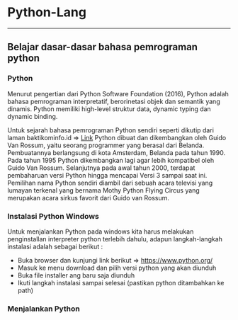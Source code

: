 # Python-Lang

<hr>

## Belajar dasar-dasar bahasa pemrograman python

### Python

<p>Menurut pengertian dari Python Software Foundation (2016), Python adalah bahasa pemrograman interpretatif, berorinetasi objek dan semantik yang dinamis. Python memiliki high-level struktur data, dynamic typing dan dynamic binding.</p>
<p>Untuk sejarah bahasa pemrograman Python sendiri seperti dikutip dari laman baktikominfo.id => <a href="https://www.baktikominfo.id/id/informasi/pengetahuan/bahasa_pemrograman_python_pengertian_sejarah_kelebihan_dan_kekurangannya-954">Link</a> Python dibuat dan dikembangkan oleh Guido Van Rossum, yaitu seorang programmer yang berasal dari Belanda. Pembuatannya berlangsung di kota Amsterdam, Belanda pada tahun 1990. Pada tahun 1995 Python dikembangkan lagi agar lebih kompatibel oleh Guido Van Rossum. Selanjutnya pada awal tahun 2000, terdapat pembaharuan versi Python hingga mencapai Versi 3 sampai saat ini. Pemilihan nama Python sendiri diambil dari sebuah acara televisi yang lumayan terkenal yang bernama Mothy Python Flying Circus yang merupakan acara sirkus favorit dari Guido van Rossum.</p>

### Instalasi Python Windows
Untuk menjalankan Python pada windows kita harus melakukan penginstallan interpreter python terlebih dahulu, adapun langkah-langkah instalasi adalah sebagai berikut :
- Buka browser dan kunjungi link berikut => https://www.python.org/
- Masuk ke menu download dan pilih versi python yang akan diunduh
- Buka file installer ang baru saja diunduh
- Ikuti langkah instalasi sampai selesai (pastikan python ditambahkan ke path)

### Menjalankan Python